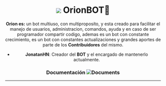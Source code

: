 <div style="text-align: center">

# ![](https://i.imgur.com/bSZ8JrY.png) **OrionBOT🌟**

**Orion es:** un bot multiuso, con multiproposíto, y esta creado para facilitar el manejo de usuarios, administracion, comandos, ayuda y en caso de ser programador compartir codigo, ademas es un bot con constante crecimiento, es un bot con constantes actualizaciones y grandes aportes de parte de los **Contribuidores** del mismo.

* **JonatanHN**: Creador del **BOT** y el encargado de mantenerlo actualmente.


### Documentación ![Documents](https://img.icons8.com/cotton/25/000000/regular-document.png)

---

</div>
